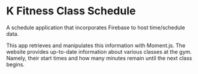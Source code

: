 # K Fitness Class Schedule

A schedule application that incorporates Firebase to host time/schedule data.

This app retrieves and manipulates this information with Moment.js. The website provides up-to-date information about various classes at the gym. Namely, their start times and how many minutes remain until the next class begins.
